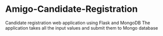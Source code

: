 # Amigo-Candidate-Registration
Candidate registration web application using Flask and MongoDB
The application takes all the input values and submit them to Mongo database
